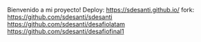 Bienvenido a mi proyecto!
Deploy: https://sdesanti.github.io/
fork:
https://github.com/sdesanti/sdesanti
https://github.com/sdesanti/desafiolatam
https://github.com/sdesanti/desafiofinal1
